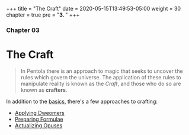 +++
title = "The Craft"
date = 2020-05-15T13:49:53-05:00
weight = 30
chapter = true
pre = "<b>3. </b>"
+++

### Chapter 03

# The Craft

> In Pentola there is an approach to magic that seeks to uncover the rules which govern the universe.
> The application of these rules to manipulate reality is known as the _Craft_, and those who do so are known as **crafters**.

In addition to the [basics](basics), there's a few approaches to crafting:

- [Applying Dweomers](dweomers)
- [Preparing Formulae](alchemy)
- [Actualizing Opuses](art)
